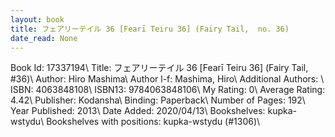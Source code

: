 ```yaml
---
layout: book
title: フェアリーテイル 36 [Fearī Teiru 36] (Fairy Tail,  no. 36)
date_read: None
---
```


Book Id: 17337194\ 
Title: フェアリーテイル 36 [Fearī Teiru 36] (Fairy Tail, #36)\ 
Author: Hiro Mashima\ 
Author l-f: Mashima, Hiro\ 
Additional Authors: \ 
ISBN: 4063848108\ 
ISBN13: 9784063848106\ 
My Rating: 0\ 
Average Rating: 4.42\ 
Publisher: Kodansha\ 
Binding: Paperback\ 
Number of Pages: 192\ 
Year Published: 2013\ 
Date Added: 2020/04/13\ 
Bookshelves: kupka-wstydu\ 
Bookshelves with positions: kupka-wstydu (#1306)\ 

